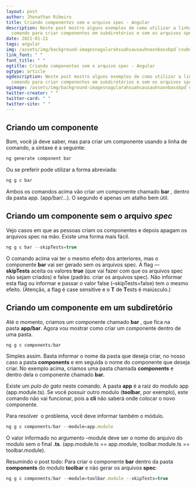 ```yaml
---
layout: post
author: Jhonathan Ribeiro
title: Criando componentes sem o arquivo spec - Angular
description: Neste post mostro alguns exemplos de como utilizar a linha de
  comando para criar componentes em subdiretórios e sem os arquivos spec.
date: 2021-01-21
tags: angular
img: /assets/img/background-imagesnagularahsuahsausauhnaxnbasxbpd´cvubdcpabncehvipbdvd-pvbsdvh.png
link_font: " "
font_title: " "
ogtitle: Criando componentes sem o arquivo spec - Angular
ogtype: article
ogdescription: Neste post mostro alguns exemplos de como utilizar a linha de
  comando para criar componentes em subdiretórios e sem os arquivos spec.
ogimage: /assets/img/background-imagesnagularahsuahsausauhnaxnbasxbpd´cvubdcpabncehvipbdvd-pvbsdvh.png
twitter-creator: " "
twitter-card: " "
twitter-site: " "
---
```

## Criando um componente

Bom, você já deve saber, mas para criar um componente usando a linha de comando, a sintaxe é a seguinte:

```javascript
ng generate component bar
```

Ou se preferir pode utilizar a forma abreviada:

```javascript
ng g c bar
```

Ambos os comandos acima vão criar um componente chamado **bar** , dentro da pasta app. (app/bar/…). O segundo é apenas um atalho bem útil.

## Criando um componente sem o arquivo *spec*

Vejo casos em que as pessoas criam os componentes e depois apagam os arquivos spec na mão. Existe uma forma mais fácil.

```javascript
ng g c bar --skipTests=true
```

O comando acima vai ter o mesmo efeito dos anteriores, mas o componente **bar** vai ser gerado sem os arquivos spec. A flag —**skipTests** aceita os valores **true** (que vai fazer com que os arquivos spec não sejam criados) e false (padrão. criar os arquivos spec). Não informar esta flag ou informar e passar o valor false (–skipTests=false) tem o mesmo efeito. (Atenção, a flag é case sensitive e o **T** de **T**ests é maiúsculo.)

## Criando um componente em um subdiretório

Até o momento, criamos um componente chamado **bar** , que fica na pasta **app/bar**. Agora vou mostrar como criar um componente dentro de uma pasta.

```javascript
ng g c components/bar
```

Simples assim. Basta informar o nome da pasta que deseja criar, no nosso caso a pasta **components** e em seguida o nome do componente que deseja criar. No exemplo acima, criamos uma pasta chamada **components** e dentro dela o componente chamado **bar.** 

Existe um *pulo do gato* neste comando. A pasta **app** é a raiz do modulo app (app.module.ts). Se você possuir outro modulo (**toolbar**, por exemplo), este comando não vai funcionar, pois a **cli** não saberá onde colocar o novo componente.

Para resolver  o problema, você deve informar também o módulo.

```javascript
ng g c components/bar --module=app.module
```

O valor informado no argumento –module deve ser o nome do arquivo do modulo sem o final **.ts**. (app.module.ts == app.module, toolbar.module.ts == toolbar.module).

Resumindo o post todo: Para criar o componente **bar** dentro da pasta **components** do modulo **toolbar** e não gerar os arquivos **spec**:

```javascript
ng g c components/bar --module=toolbar.module --skipTests=true
```